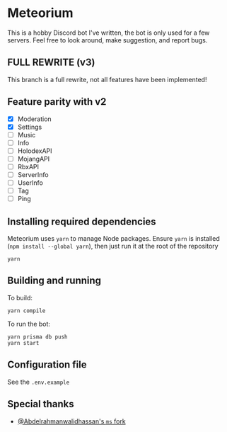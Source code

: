 # Meteorium

This is a hobby Discord bot I've written, the bot is only used for a few servers.
Feel free to look around, make suggestion, and report bugs.

## FULL REWRITE (v3)

This branch is a full rewrite, not all features have been implemented!

## Feature parity with v2

-   [x] Moderation
-   [x] Settings
-   [ ] Music
-   [ ] Info
-   [ ] HolodexAPI
-   [ ] MojangAPI
-   [ ] RbxAPI
-   [ ] ServerInfo
-   [ ] UserInfo
-   [ ] Tag
-   [ ] Ping

## Installing required dependencies

Meteorium uses `yarn` to manage Node packages. Ensure `yarn` is installed (`npm install --global yarn`), then just run it at the root of the repository

```
yarn
```

## Building and running

To build:

```
yarn compile
```

To run the bot:

```
yarn prisma db push
yarn start
```

## Configuration file

See the `.env.example`

## Special thanks

-   [@Abdelrahmanwalidhassan's `ms` fork](https://github.com/Abdelrahmanwalidhassan/ms)
